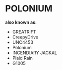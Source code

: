 # POLONIUM

**also known as:**
- GREATRIFT
- CreepyDrive
- UNC4453
- Polonium
- INCENDIARY JACKAL
- Plaid Rain
- G1005
